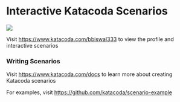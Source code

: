 # Interactive Katacoda Scenarios

[![](http://shields.katacoda.com/katacoda/bbiswal333/count.svg)](https://www.katacoda.com/bbiswal333 "Get your profile on Katacoda.com")

Visit https://www.katacoda.com/bbiswal333 to view the profile and interactive scenarios

### Writing Scenarios
Visit https://www.katacoda.com/docs to learn more about creating Katacoda scenarios

For examples, visit https://github.com/katacoda/scenario-example
